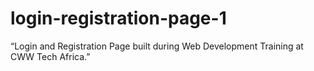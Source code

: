 # login-registration-page-1
“Login and Registration Page built during Web Development Training at CWW Tech Africa.”
